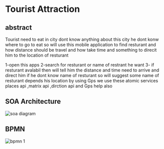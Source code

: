 # Tourist Attraction
##
## abstract
Tourist need to eat in city dont know anything about this city 
he dont konw where to go to eat  so will use this mobile application 
to find resturant and how distance should be travel and how take time and something to direcit him to 
the location of resturant 

1-open this apps
2-search for resturant or name of restrant he want 
3- if resturant avalabil then will tell him the distance and time need to arrive and direct him 
if he dont know name of resturant so will suggest some name of resturant depends his location by using Gps
we use these atomic services  places api ,matrix api ,dirction api and Gps help also
## 
## SOA Architecture
![soa diagram](https://user-images.githubusercontent.com/44411022/49698719-4233af00-fb7c-11e8-95a7-235132dfa9e7.png)

##
## BPMN 
![bpmn 1](https://user-images.githubusercontent.com/44411022/49698728-77d89800-fb7c-11e8-98ce-ea4cd4c4cef1.png)


